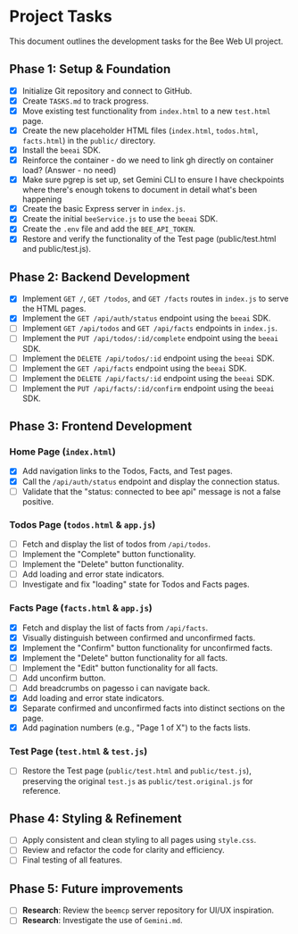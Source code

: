 # Project Tasks

This document outlines the development tasks for the Bee Web UI project.

## Phase 1: Setup & Foundation

-   [x] Initialize Git repository and connect to GitHub.
-   [x] Create `TASKS.md` to track progress.
-   [x] Move existing test functionality from `index.html` to a new `test.html` page.
-   [x] Create the new placeholder HTML files (`index.html`, `todos.html`, `facts.html`) in the `public/` directory.
-   [x] Install the `beeai` SDK.
-   [x] Reinforce the container - do we need to link gh directly on container load? (Answer - no need)
-   [x] Make sure pgrep is set up, set Gemini CLI to ensure I have checkpoints where there's enough tokens to document in detail what's been happening
-   [x] Create the basic Express server in `index.js`.
-   [x] Create the initial `beeService.js` to use the `beeai` SDK.
-   [x] Create the `.env` file and add the `BEE_API_TOKEN`.
-   [x] Restore and verify the functionality of the Test page (public/test.html and public/test.js).

## Phase 2: Backend Development

-   [x] Implement `GET /`, `GET /todos`, and `GET /facts` routes in `index.js` to serve the HTML pages.
-   [x] Implement the `GET /api/auth/status` endpoint using the `beeai` SDK.
-   [ ] Implement `GET /api/todos` and `GET /api/facts` endpoints in `index.js`.
-   [ ] Implement the `PUT /api/todos/:id/complete` endpoint using the `beeai` SDK.
-   [ ] Implement the `DELETE /api/todos/:id` endpoint using the `beeai` SDK.
-   [ ] Implement the `GET /api/facts` endpoint using the `beeai` SDK.
-   [ ] Implement the `DELETE /api/facts/:id` endpoint using the `beeai` SDK.
-   [ ] Implement the `PUT /api/facts/:id/confirm` endpoint using the `beeai` SDK.

## Phase 3: Frontend Development

### Home Page (`index.html`)
-   [x] Add navigation links to the Todos, Facts, and Test pages.
-   [x] Call the `/api/auth/status` endpoint and display the connection status.
-   [ ] Validate that the "status: connected to bee api" message is not a false positive.

### Todos Page (`todos.html` & `app.js`)
-   [ ] Fetch and display the list of todos from `/api/todos`.
-   [ ] Implement the "Complete" button functionality.
-   [ ] Implement the "Delete" button functionality.
-   [ ] Add loading and error state indicators.
-   [ ] Investigate and fix "loading" state for Todos and Facts pages.

### Facts Page (`facts.html` & `app.js`)
-   [x] Fetch and display the list of facts from `/api/facts`.
-   [x] Visually distinguish between confirmed and unconfirmed facts.
-   [x] Implement the "Confirm" button functionality for unconfirmed facts.
-   [x] Implement the "Delete" button functionality for all facts.
-   [ ] Implement the "Edit" button functionality for all facts.
-   [ ] Add unconfirm button.
-   [ ] Add breadcrumbs on pagesso i can navigate back.
-   [x] Add loading and error state indicators.
-   [x] Separate confirmed and unconfirmed facts into distinct sections on the page.
-   [x] Add pagination numbers (e.g., "Page 1 of X") to the facts lists.

### Test Page (`test.html` & `test.js`)
-   [ ] Restore the Test page (`public/test.html` and `public/test.js`), preserving the original `test.js` as `public/test.original.js` for reference.

## Phase 4: Styling & Refinement

-   [ ] Apply consistent and clean styling to all pages using `style.css`.
-   [ ] Review and refactor the code for clarity and efficiency.
-   [ ] Final testing of all features.

## Phase 5: Future improvements
-   [ ] **Research**: Review the `beemcp` server repository for UI/UX inspiration.
-   [ ] **Research**: Investigate the use of `Gemini.md`.